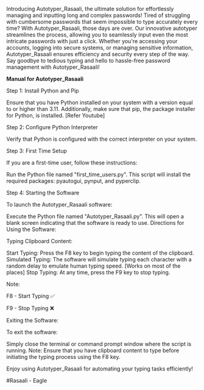 
Introducing Autotyper_Rasaali, the ultimate solution for effortlessly managing and inputting long and complex passwords! Tired of struggling with cumbersome passwords that seem impossible to type accurately every time? With Autotyper_Rasaali, those days are over. Our innovative autotyper streamlines the process, allowing you to seamlessly input even the most intricate passwords with just a click. Whether you're accessing your accounts, logging into secure systems, or managing sensitive information, Autotyper_Rasaali ensures efficiency and security every step of the way. Say goodbye to tedious typing and hello to hassle-free password management with Autotyper_Rasaali!


**Manual for Autotyper_Rasaali**

Step 1: Install Python and Pip

Ensure that you have Python installed on your system with a version equal to or higher than 3.11. Additionally, make sure that pip, the package installer for Python, is installed.
[Refer Youtube]

Step 2: Configure Python Interpreter

Verify that Python is configured with the correct interpreter on your system.

Step 3: First Time Setup

If you are a first-time user, follow these instructions:

Run the Python file named "first_time_users.py".
This script will install the required packages: pyautogui, pynput, and pyperclip.

Step 4: Starting the Software

To launch the Autotyper_Rasaali software:

Execute the Python file named "Autotyper_Rasaali.py".
This will open a blank screen indicating that the software is ready to use.
Directions for Using the Software:

Typing Clipboard Content:

Start Typing: Press the F8 key to begin typing the content of the clipboard.
Simulated Typing: The software will simulate typing each character with a random delay to emulate human typing speed. [Works on most of the places]
Stop Typing: At any time, press the F9 key to stop typing.

Note:

F8 - Start Typing ✅

F9 - Stop Typing ❌

Exiting the Software:

To exit the software:

Simply close the terminal or command prompt window where the script is running.
Note: Ensure that you have clipboard content to type before initiating the typing process using the F8 key.

Enjoy using Autotyper_Rasaali for automating your typing tasks efficiently!

#Rasaali - Eagle
